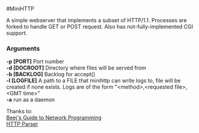 #MiniHTTP

A simple webserver that implements a subset of HTTP/1.1. Processes are forked to handle GET or POST request. Also has not-fully-implemented CGI support.

### Arguments

__-p [PORT]__ Port number    
__-d [DOCROOT]__ Directory where files will be served from    
__-b [BACKLOG]__ Backlog for accept()    
__-l [LOGFILE]__ A path to a FILE that minihttp can write logs to, file will be created if none exists. Logs are of the form "\<method\>,\<requested file\>,\<GMT time\>"    
__-a__ run as a daemon     


Thanks to:    
[Beej's Guide to Network Programming](http://beej.us/guide/bgnet/output/print/bgnet_USLetter_2.pdf)    
[HTTP Parser](https://github.com/nodejs/http-parser)